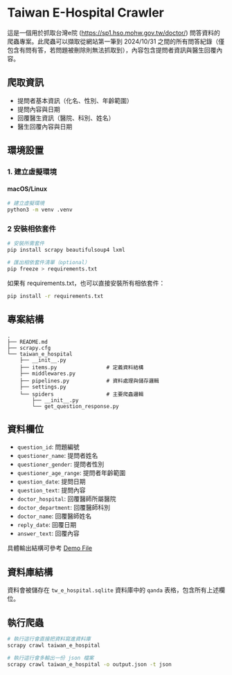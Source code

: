# Taiwan E-Hospital Crawler

這是一個用於抓取台灣e院 (https://sp1.hso.mohw.gov.tw/doctor/) 問答資料的爬蟲專案。此爬蟲可以擷取從網站第一筆到 2024/10/31 之間的所有問答紀錄（僅包含有問有答，若問題被刪除則無法抓取到），內容包含提問者資訊與醫生回覆內容。

## 爬取資訊

- 提問者基本資訊（化名、性別、年齡範圍）
- 提問內容與日期
- 回覆醫生資訊（醫院、科別、姓名）
- 醫生回覆內容與日期

## 環境設置

### 1. 建立虛擬環境

#### macOS/Linux
```bash
# 建立虛擬環境
python3 -m venv .venv
```

### 2 安裝相依套件
```bash
# 安裝所需套件
pip install scrapy beautifulsoup4 lxml

# 匯出相依套件清單（optional）
pip freeze > requirements.txt
```

如果有 requirements.txt，也可以直接安裝所有相依套件：
```bash
pip install -r requirements.txt
```

## 專案結構

```
.
├── README.md
├── scrapy.cfg
└── taiwan_e_hospital
    ├── __init__.py
    ├── items.py                # 定義資料結構
    ├── middlewares.py
    ├── pipelines.py            # 資料處理與儲存邏輯
    ├── settings.py
    └── spiders                 # 主要爬蟲邏輯
        ├── __init__.py
        └── get_question_response.py
```

## 資料欄位

- `question_id`: 問題編號
- `questioner_name`: 提問者姓名
- `questioner_gender`: 提問者性別
- `questioner_age_range`: 提問者年齡範圍
- `question_date`: 提問日期
- `question_text`: 提問內容
- `doctor_hospital`: 回覆醫師所屬醫院
- `doctor_department`: 回覆醫師科別
- `doctor_name`: 回覆醫師姓名
- `reply_date`: 回覆日期
- `answer_text`: 回覆內容

具體輸出結構可參考 [Demo File](https://github.com/iamalex33329/chatgpt-develop-guide-zhtw/blob/master/demo.json)

## 資料庫結構

資料會被儲存在 `tw_e_hospital.sqlite` 資料庫中的 `qanda` 表格，包含所有上述欄位。

## 執行爬蟲

```bash
# 執行這行會直接把資料寫進資料庫
scrapy crawl taiwan_e_hospital

# 執行這行會多輸出一份 json 檔案
scrapy crawl taiwan_e_hospital -o output.json -t json
```